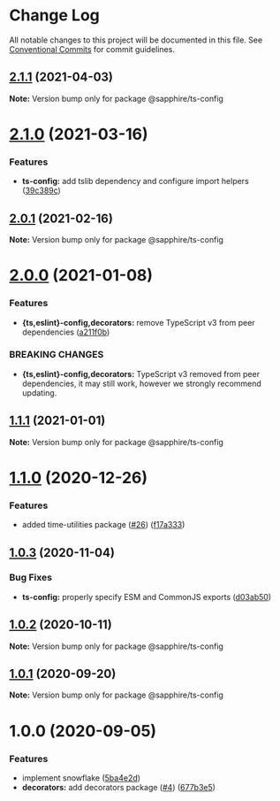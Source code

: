 # Change Log

All notable changes to this project will be documented in this file.
See [Conventional Commits](https://conventionalcommits.org) for commit guidelines.

## [2.1.1](https://github.com/sapphire-community/utilities/compare/@sapphire/ts-config@2.1.0...@sapphire/ts-config@2.1.1) (2021-04-03)

**Note:** Version bump only for package @sapphire/ts-config

# [2.1.0](https://github.com/sapphire-community/utilities/compare/@sapphire/ts-config@2.0.1...@sapphire/ts-config@2.1.0) (2021-03-16)

### Features

-   **ts-config:** add tslib dependency and configure import helpers ([39c389c](https://github.com/sapphire-community/utilities/commit/39c389c54186a675ff8b7664f15c2d70f8eb3bab))

## [2.0.1](https://github.com/sapphire-community/utilities/compare/@sapphire/ts-config@2.0.0...@sapphire/ts-config@2.0.1) (2021-02-16)

**Note:** Version bump only for package @sapphire/ts-config

# [2.0.0](https://github.com/sapphire-community/utilities/compare/@sapphire/ts-config@1.1.1...@sapphire/ts-config@2.0.0) (2021-01-08)

### Features

-   **{ts,eslint}-config,decorators:** remove TypeScript v3 from peer dependencies ([a211f0b](https://github.com/sapphire-community/utilities/commit/a211f0b1d07c634cf80701a6685537c14e35586e))

### BREAKING CHANGES

-   **{ts,eslint}-config,decorators:** TypeScript v3 removed from peer dependencies, it may still work, however we
    strongly recommend updating.

## [1.1.1](https://github.com/sapphire-community/utilities/compare/@sapphire/ts-config@1.1.0...@sapphire/ts-config@1.1.1) (2021-01-01)

**Note:** Version bump only for package @sapphire/ts-config

# [1.1.0](https://github.com/sapphire-community/utilities/compare/@sapphire/ts-config@1.0.3...@sapphire/ts-config@1.1.0) (2020-12-26)

### Features

-   added time-utilities package ([#26](https://github.com/sapphire-community/utilities/issues/26)) ([f17a333](https://github.com/sapphire-community/utilities/commit/f17a3339667a452e8745fad7884272176e5d65e8))

## [1.0.3](https://github.com/sapphire-community/utilities/compare/@sapphire/ts-config@1.0.2...@sapphire/ts-config@1.0.3) (2020-11-04)

### Bug Fixes

-   **ts-config:** properly specify ESM and CommonJS exports ([d03ab50](https://github.com/sapphire-community/utilities/commit/d03ab50a1c0f4d1ce48415be7779901d50e6cbd1))

## [1.0.2](https://github.com/sapphire-community/utilities/compare/@sapphire/ts-config@1.0.1...@sapphire/ts-config@1.0.2) (2020-10-11)

**Note:** Version bump only for package @sapphire/ts-config

## [1.0.1](https://github.com/sapphire-community/utilities/compare/@sapphire/ts-config@1.0.0...@sapphire/ts-config@1.0.1) (2020-09-20)

**Note:** Version bump only for package @sapphire/ts-config

# 1.0.0 (2020-09-05)

### Features

-   implement snowflake ([5ba4e2d](https://github.com/sapphire-community/utilities/commit/5ba4e2d82557dd4ff60ffe891a7b46e46373bea2))
-   **decorators:** add decorators package ([#4](https://github.com/sapphire-community/utilities/issues/4)) ([677b3e5](https://github.com/sapphire-community/utilities/commit/677b3e59d5c6160cbe6fb410821cadd7c0f00e3c))
